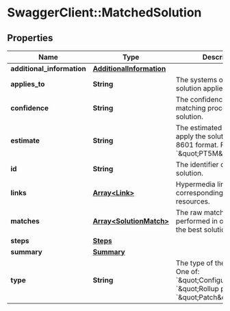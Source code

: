 # SwaggerClient::MatchedSolution

## Properties
Name | Type | Description | Notes
------------ | ------------- | ------------- | -------------
**additional_information** | [**AdditionalInformation**](AdditionalInformation.md) |  | [optional] 
**applies_to** | **String** | The systems or software the solution applies to. | [optional] 
**confidence** | **String** | The confidence of the matching process for the solution. | [optional] 
**estimate** | **String** | The estimated duration to apply the solution, in ISO 8601 format. For example: &#x60;\&quot;PT5M\&quot;&#x60;. | [optional] 
**id** | **String** | The identifier of the solution. | [optional] 
**links** | [**Array&lt;Link&gt;**](Link.md) | Hypermedia links to corresponding or related resources. | [optional] 
**matches** | [**Array&lt;SolutionMatch&gt;**](SolutionMatch.md) | The raw matches that were performed in order to select the best solution(s). | [optional] 
**steps** | [**Steps**](Steps.md) |  | [optional] 
**summary** | [**Summary**](Summary.md) |  | [optional] 
**type** | **String** | The type of the solution. One of: &#x60;\&quot;Configuration\&quot;&#x60;, &#x60;\&quot;Rollup patch\&quot;&#x60;, &#x60;\&quot;Patch\&quot;&#x60; | [optional] 

